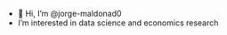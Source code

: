 - 👋 Hi, I’m @jorge-maldonad0
- I’m interested in data science and economics research


<!---
jorge-maldonad0/jorge-maldonad0 is a ✨ special ✨ repository because its `README.md` (this file) appears on your GitHub profile.
You can click the Preview link to take a look at your changes.
--->
